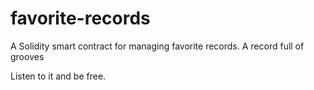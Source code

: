 # favorite-records
A Solidity smart contract for managing favorite records.
A record full of grooves

Listen to it and be free.
